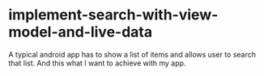 # implement-search-with-view-model-and-live-data
A typical android app has to show a list of items and allows user to search that list. And this what I want to achieve with my app. 
